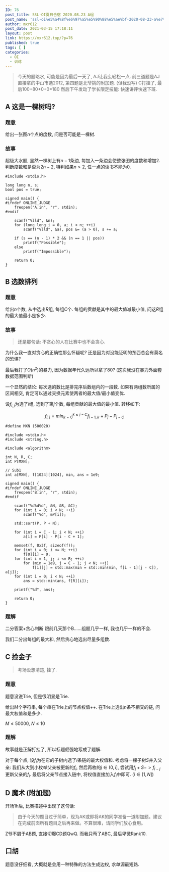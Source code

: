 ```yaml
---
ID: 76
post_title: SSL-OI夏日合宿 2020.08.23 A组
post_name: 'ssl-oi%e5%a4%8f%e6%97%a5%e5%90%88%e5%ae%bf-2020-08-23-a%e7%bb%84'
author: mxr612
post_date: 2021-03-15 17:18:11
layout: post
link: https://mxr612.top/?p=76
published: true
tags: [ ]
categories:
  - OI
  - 训练
---
```

<blockquote>
  今天的题略水, 可能是因为最后一天了, AJ让我么轻松一点.
  前三道题是AJ直接拿的中山市选2012, 第四题是北爷挑的附加题. (但我没写)
  C打挂了, 最后100+80+0+0=180
  然后下午发动了学长限定技能: 快速讲评快速下班.
</blockquote>

<h2>A 这是一棵树吗?</h2>

<h3>题意</h3>

给出一张图$n$个点的度数, 问是否可能是一棵树.

<h3>故事</h3>

超级大水题, 显然一棵树上有$n-1$条边, 每加入一条边会使整张图的度数和增加$2$. 判断度数和是否为$2n-2$, 特判如果$n>2$, 任一点的读书不能为0.

<pre><code class="language-cpp line-numbers">#include &lt;stdio.h&gt;

long long n, s;
bool pos = true;

signed main() {
#ifndef ONLINE_JUDGE
    freopen("A.in", "r", stdin);
#endif

    scanf("%lld", &amp;n);
    for (long long i = 0, a; i &lt; n; ++i)
        scanf("%lld", &amp;a), pos &amp;= (a &gt; 0), s += a;

    if (s == (n - 1) * 2 &amp;&amp; (n == 1 || pos))
        printf("Possible");
    else
        printf("Impossible");

    return 0;
}
</code></pre>

<h2>B 选数排列</h2>

<h3>题意</h3>

给出$n$个数, 从中选出$R$组, 每组$C$个. 每组的贡献是其中的最大值减最小值, 问这$R$组的最大值最小是多少.

<h3>故事</h3>

<blockquote>
  还是那句话: 不贪心的人在比赛中也不会贪心.
</blockquote>

为什么我一直对贪心的正确性那么怀疑呢? 还是因为对没能证明的东西总会有莫名的恐惧?

最后我打了$O(n^2)$的暴力, 因为数据年代久远所以拿了80? (这次我没在暴力外面套数据范围判断)

一个显然的结论: 每次选的数比是排完序后数组内的一段数. 如果有两组数所属的区间相交, 肯定可以通过交换元素使两者的最大值/最小值变优.

设$f_{i,j}$为选了$i$组, 选到了第$j$个数, 每组贡献的最大值的最小值. 转移如下:

$$
f_{i,j}=min_{k=0}^{k \leq j-C}f_{i-1,k} \ + \ P_j - P_{j-C}
$$

<pre><code class="language-cpp line-numbers">#define MXN (500020)

#include &lt;stdio.h&gt;
#include &lt;string.h&gt;

#include &lt;algorithm&gt;

int N, R, C;
int P[MXN];

// Sub1
int a[MXN], f[1024][1024], min, ans = 1e9;

signed main() {
#ifndef ONLINE_JUDGE
    freopen("B.in", "r", stdin);
#endif

    scanf("%d%d%d", &amp;N, &amp;R, &amp;C);
    for (int i = 0; i &lt; N; ++i)
        scanf("%d", &amp;P[i]);

    std::sort(P, P + N);

    for (int i = C - 1; i &lt; N; ++i)
        a[i] = P[i] - P[i - C + 1];

    memset(f, 0x3f, sizeof(f));
    for (int i = 0; i &lt;= N; ++i)
        f[0][i] = 0;
    for (int i = 1, j; i &lt;= R; ++i)
        for (min = 1e9, j = C - 1; j &lt; N; ++j)
            f[i][j] = std::max(min = std::min(min, f[i - 1][j - C]), a[j]);
    for (int i = 0; i &lt; N; ++i)
        ans = std::min(ans, f[R][i]);

    printf("%d", ans);

    return 0;
}
</code></pre>

<h3>题解</h3>

二分答案+贪心判断
跟前几天那个B......组题几乎一样, 我也几乎一样的不会.

我们二分出每组的最大和, 然后贪心地选出尽量多组数.

<h2>C 捡金子</h2>

<blockquote>
  考场没想清楚, 挂了.
</blockquote>

<h3>题意</h3>

题意没说Trie, 但是很明显是Trie.

给出$M$个字符串, 每个串在Trie上的节点权值++. 在Trie上选出$n$条不相交的链, 问最大权值和是多少.

$M \leq 50000$, $N \leq 10$

<h3>题解</h3>

故事就是正解打挂了, 所以标题倔强地写成了题解.

对于每个点, 设$f_i$为在它的子树内选了$i$条链的最大权值和. 
考虑将一棵子树$S$并入父亲: 我们从大到小枚举父亲被更新的$f_i$, 然后再枚的$j \in (0,i]$, 尝试用$f_j+S->f_{i-j}$更新父亲的$f_i$. 
最后将父亲节点接入链中, 将权值直接加入$f_i$中即可. ($i \in [1,N]$)

<h2>D 魔术 (附加题)</h2>

开场1h后, 比赛描述中出现了这句话:

<blockquote>
  由于今天的题目过于简单，现为AK或即将AK的同学准备一道附加题。建议在完成前面所有题目之后再来做。不算很难，请同学们放心食用。
</blockquote>

Z爷不屑于AB题, 直接切爆CD题QwQ. 而我只苟了ABC, 最后卑微Rank10.

<h2>口胡</h2>

题意没仔细看, 大概就是会用一种特殊的方法生成边权, 求单源最短路.